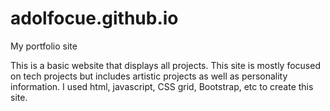 # adolfocue.github.io
My portfolio site

This is a basic website that displays all projects. This site is mostly focused on tech projects but includes artistic projects as well as personality information. 
I used html, javascript, CSS grid, Bootstrap, etc to create this site. 
